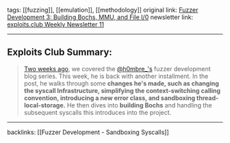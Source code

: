 tags: [[fuzzing]], [[emulation]], [[methodology]]
original link:  [Fuzzer Development 3: Building Bochs, MMU, and File I/0](https://h0mbre.github.io/Loading_Bochs/?ref=blog.exploits.club)
newsletter link: [exploits.club Weekly Newsletter 11](https://blog.exploits.club/exploits-club-weekly-newsletter-10-2/)

---
## Exploits Club Summary:
> [Two weeks ago](https://blog.exploits.club/exploits-club-weekly-newsletter-09/), we covered the [@h0mbre_'s](https://twitter.com/h0mbre_?ref=blog.exploits.club) fuzzer development blog series. This week, he is back with another installment. In the post, he walks through some **changes he's made, such as changing the syscall Infrastructure, simplifying the context-switching calling convention, introducing a new error class, and sandboxing thread-local-storage.** He then dives into **building Bochs** and handling the subsequent syscalls this introduces into the project.




---
backlinks: [[Fuzzer Development - Sandboxing Syscalls]]